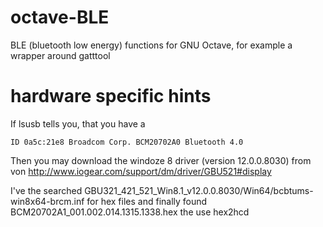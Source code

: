 # octave-BLE
BLE (bluetooth low energy) functions for GNU Octave, for example a wrapper around gatttool






# hardware specific hints

If lsusb tells you, that you have a
```
ID 0a5c:21e8 Broadcom Corp. BCM20702A0 Bluetooth 4.0
```

Then you may download the windoze 8 driver (version 12.0.0.8030) from  von http://www.iogear.com/support/dm/driver/GBU521#display

I've the searched GBU321_421_521_Win8.1_v12.0.0.8030/Win64/bcbtums-win8x64-brcm.inf for hex files and finally found BCM20702A1_001.002.014.1315.1338.hex
the use hex2hcd
